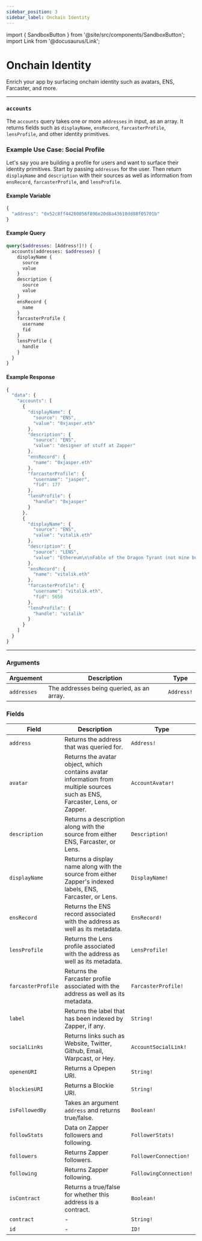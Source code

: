 ```yaml
---
sidebar_position: 3
sidebar_label: Onchain Identity
---
```


import { SandboxButton } from '@site/src/components/SandboxButton';
import Link from '@docusaurus/Link';

# Onchain Identity

Enrich your app by surfacing onchain identity such as avatars, ENS, Farcaster, and more.

---

### `accounts`

The `accounts` query takes one or more `addresses` in input, as an array. It returns fields such as `displayName`, `ensRecord`, `farcasterProfile`, `lensProfile`, and other identity primitives.

### Example Use Case: Social Profile

Let's say you are building a profile for users and want to surface their identity primitives. Start by passing `addresses` for the user. Then return `displayName` and `description` with their sources as well as information from `ensRecord`, `farcasterProfile`, and `lensProfile`.

#### Example Variable

```js
{
  "address": "0x52c8ff44260056f896e20d8a43610dd88f05701b"
}
```

#### Example Query

```graphql
query($addresses: [Address!]!) {
  accounts(addresses: $addresses) {
    displayName {
      source
      value
    }
    description {
      source
      value
    }
    ensRecord {
      name
    }
    farcasterProfile {
      username
      fid
    }
    lensProfile {
      handle
    }
  }
}
```

#### Example Response

```js
{
  "data": {
    "accounts": [
      {
        "displayName": {
          "source": "ENS",
          "value": "0xjasper.eth"
        },
        "description": {
          "source": "ENS",
          "value": "designer of stuff at Zapper"
        },
        "ensRecord": {
          "name": "0xjasper.eth"
        },
        "farcasterProfile": {
          "username": "jasper",
          "fid": 177
        },
        "lensProfile": {
          "handle": "0xjasper"
        }
      },
      {
        "displayName": {
          "source": "ENS",
          "value": "vitalik.eth"
        },
        "description": {
          "source": "LENS",
          "value": "Ethereum\n\nFable of the Dragon Tyrant (not mine but it's important): https://www.youtube.com/watch?v=cZYNADOHhVY\n\nAbolish daylight savings time and leap seconds"
        },
        "ensRecord": {
          "name": "vitalik.eth"
        },
        "farcasterProfile": {
          "username": "vitalik.eth",
          "fid": 5650
        },
        "lensProfile": {
          "handle": "vitalik"
        }
      }
    ]
  }
}

```

<SandboxButton/>

---


### Arguments

| Arguement      | Description | Type |
| ----------- | ----------- | ----------- |
| `addresses`      | The addresses being queried, as an array.       | `Address!` | 

### Fields

| Field      | Description | Type |
| ----------- | ----------- | ----------- |
| `address`      | Returns the address that was queried for.   | `Address!` | 
| `avatar`      | Returns the avatar object, which contains avatar informatiom from multiple sources such as ENS, Farcaster, Lens, or Zapper.      | `AccountAvatar!` | 
| `description`      | Returns a description along with the source from either ENS, Farcaster, or Lens.       | `Description!` | 
| `displayName`      | Returns a display name along with the source from either Zapper's indexed labels, ENS, Farcaster, or Lens.    | `DisplayName!` | 
| `ensRecord`      | Returns the ENS record associated with the address as well as its metadata.     | `EnsRecord!` | 
| `lensProfile`      | Returns the Lens profile associated with the address as well as its metadata.     | `LensProfile!` | 
| `farcasterProfile`      | Returns the Farcaster profile associated with the address as well as its metadata.     | `FarcasterProfile!` | 
| `label`      | Returns the label that has been indexed by Zapper, if any.     | `String!` | 
| `socialLinks`      | Returns links such as Website, Twitter, Github, Email, Warpcast, or Hey.      | `AccountSocialLink!` | 
| `openenURI`      | Returns a Opepen URI.      | `String!` | 
| `blockiesURI`      | Returns a Blockie URI.        | `String!` | 
| `isFollowedBy`      | Takes an argument `address` and returns true/false.       | `Boolean!` | 
| `followStats`      | Data on Zapper followers and following.     | `FollowerStats!` | 
| `followers`      | Returns Zapper followers.     | `FollowerConnection!` | 
| `following`      | Returns Zapper following.     | `FollowingConnection!` | 
| `isContract`      | Returns a true/false for whether this address is a contract.       | `Boolean!` | 
| `contract`      | -       | `String!` | 
| `id`      | -       | `ID!`       |

